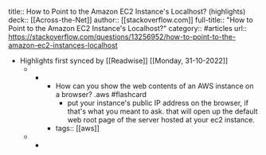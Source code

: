 title:: How to Point to the Amazon EC2 Instance's Localhost? (highlights)
deck:: [[Across-the-Net]]
author:: [[stackoverflow.com]]
full-title:: "How to Point to the Amazon EC2 Instance's Localhost?"
category:: #articles
url:: https://stackoverflow.com/questions/13256952/how-to-point-to-the-amazon-ec2-instances-localhost

- Highlights first synced by [[Readwise]] [[Monday, 31-10-2022]]
	- -
		- How can you show the web contents of an AWS instance on a browser? .aws #flashcard
			- put your instance's public IP address on the browser, if that's what you meant to ask. that will open up the default web root page of the server hosted at your ec2 instance.
		- tags:: [[aws]]
	- -